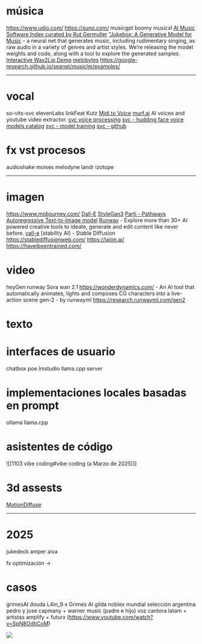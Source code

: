 # música
https://www.udio.com/
https://suno.com/
musicgpt
 boomy 
 musicxl
[AI Music Software Index curated by Rut Germuller](https://docs.google.com/spreadsheets/d/1i2tKVc1iJqmQ0CwwmtIN5Cb16qdTFMl8kFWVuKH3VFk/edit#gid=354150603)
["Jukebox: A Generative Model for Music](https://github.com/openai/jukebox/) - a neural net that generates music, including rudimentary singing, as raw audio in a variety of genres and artist styles. We’re releasing the model weights and code, along with a tool to explore the generated samples.
[Interactive Wav2Lip Demo](https://bhaasha.iiit.ac.in/lipsync/)
[melobytes](https://melobytes.com/)
https://google-research.github.io/seanet/musiclm/examples/


---


# vocal
so-vits-svc
 elevenLabs
 linkFeat 
 Kutz
[Midi to Voice](https://github.com/mathigatti/midi2voice)
[murf.ai](https://murf.ai) AI voices and youtube video extractor.
[svc voice processing](https://colab.research.google.com/drive/1128nhe0empM7u4uo5hbZx5lqjgjG1OSf#scrollTo=oFr2MWaQfR6X)
[svc - hudding face voice models  catalog](https://huggingface.co/QuickWick/Music-AI-Voices/tree/main)
[svc - model training](https://colab.research.google.com/drive/1r9pmTyVepvRn4pohadPEizKY0zoA9E2x?usp=sharing)
[svc - github](https://github.com/svc-develop-team/so-vits-svc)


# fx vst procesos

audioshake 
moises 
melodyne 
landr 
izotope 

---

# imagen
https://www.midjourney.com/
[Dall-E](https://huggingface.co/spaces/dalle-mini/dalle-mini)
[StyleGan3](https://github.com/NVlabs/stylegan3)
[Parti - Pathways Autoregressive Text-to-Image model](https://github.com/google-research/parti)
[Runway](https://runwayml.com/) - Explore more than 30+ AI powered creative tools to ideate, generate and edit content like never before.
[vall-e](https://valle-demo.github.io/)
[stability AI] - Stable Diffusion
https://stablediffusionweb.com/
https://laion.ai/
https://haveibeentrained.com/
# video
heyGen
runway Sora
wan 2.1
https://wonderdynamics.com/  - An AI tool that automatically animates, lights and composes CG characters into a live-action scene
gen-2 - by runwayml
https://research.runwayml.com/gen2

# texto

# interfaces de usuario
chatbox
poe
lmstudio 
llama.cpp server

# implementaciones locales basadas en prompt
ollama
llama.cpp
# asistentes de código

![[1103 vibe coding#vibe coding (a Marzo de 2025)]]


# 3d assests
[MotionDiffuse](https://mingyuan-zhang.github.io/projects/MotionDiffuse.html)


---
# 2025


jukedeck
amper
aiva




fx optimización → 

# casos
grimesAI douda
L4in_9 x Grimes AI
gilda noblex mundial selección argentina
pedro y jose capmany + warner music (padre e hijo)
voz cantora latam + artistas amplify + futurx (https://www.youtube.com/watch?v=SpN8OdtiCoM)

![](https://i.imgur.com/W4SK8o7.png)

